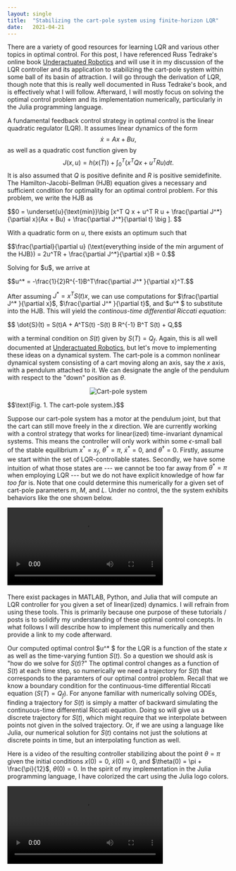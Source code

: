 ```yaml
---
layout: single
title:  "Stabilizing the cart-pole system using finite-horizon LQR"
date:   2021-04-21
---
```


There are a variety of good resources for learning LQR and various other topics in optimal control. For this post, I have referenced Russ Tedrake's online book [Underactuated Robotics](http://underactuated.mit.edu/index.html) and will use it in my discussion of the LQR controller and its application to stabilizing the cart-pole system within some ball of its basin of attraction. I will go through the derivation of LQR, though note that this is really well documented in Russ Tedrake's book, and is effectively what I will follow. Afterward, I will mostly focus on solving the optimal control problem and its implementation numerically, particularly in the Julia programming language.

A fundamental feedback control strategy in optimal control is the linear quadratic regulator (LQR). It assumes linear dynamics of the form $$\dot{x} = Ax + Bu,$$ as well as a quadratic cost function given by $$J(x,u) = h(x(T)) + \int_0^T (x^TQx + u^TRu)dt.$$ It is also assumed that $Q$ is positive definite and $R$ is positive semidefinite. The Hamilton-Jacobi-Bellman (HJB) equation gives a necessary and sufficient condition for optimality for an optimal control problem. For this problem, we write the HJB as
<p> $$0 = \underset{u}{\text{min}}\big [x^T Q x + u^T R u + \frac{\partial J^*}{\partial x}(Ax + Bu) + \frac{\partial J^*}{\partial t} \big ]. $$</p>

With a quadratic form on $u$, there exists an optimum such that 
<p> $$\frac{\partial}{\partial u} (\text{everything inside of the min argument of the HJB}) = 2u^TR + \frac{\partial J^*}{\partial x}B = 0.$$</p>
Solving for $u$, we arrive at

<p>$$u^* = -\frac{1}{2}R^{-1}B^T\frac{\partial J^* }{\partial x}^T.$$</p>

After assuming $J^* = x^T S(t) x$, we can use computations for $\frac{\partial J^* }{\partial x}$, $\frac{\partial J^* }{\partial t}$, and $u^* $ to substitute into the HJB. This will yield the *continous-time differential Riccati equation*:

<p>$$ \dot{S}(t) = S(t)A + A^TS(t) -S(t) B R^{-1} B^T S(t) + Q,$$ </p>

with a terminal condition on $S(t)$ given by $S(T) = Q_f$. Again, this is all well documented at [Underactuated Robotics](http://underactuated.mit.edu/index.html), but let's move to implementing these ideas on a dynamical system. The cart-pole is a common nonlinear dynamical system consisting of a cart moving along an axis, say the $x$ axis, with a pendulum attached to it. We can designate the angle of the pendulum with respect to the "down" position as $\theta$. 

<div style="text-align: center"><img src="{{ site.baseurl }}/viewable/cartpolediagram.png" alt="Cart-pole system"></div>
<p>$$\text{Fig. 1. The cart-pole system.}$$</p>

Suppose our cart-pole system has a motor at the pendulum joint, but that the cart can still move freely in the $x$ direction. We are currently working with a control strategy that works for linear(ized) time-invariant dynamical systems. This means the controller will only work within some $\epsilon$-small ball of the stable equilibrium $x^* = x_f$, $\theta^* = \pi$, $\dot{x}^* = 0$, and $\dot{\theta}^* = 0$. Firstly, assume we start within the set of LQR-controllable states. Secondly, we have some intuition of what those states are --- we cannot be too far away from $\theta^* = \pi$ when employing LQR --- but we do not have explicit knowledge of how far *too far* is. Note that one could determine this numerically for a given set of cart-pole parameters $m$, $M$, and $L$. Under no control, the the system exhibits behaviors like the one shown below.

<div class="myvideo" style="text-align: center">
   <video  style="display:block; width:70%; height:auto;" controls>
      <source src="{{ site.baseurl }}/viewable/cartpolenocontrol.mp4" type="video/mp4" />
      <source src="{{ site.baseurl }}/viewable/cartpolenocontrol.ogv" type="video/ogg" />
      <source src="{{ site.baseurl }}/viewable/cartpolenocontrol.webm"  type="video/webm"  />
   </video>
</div>
<br>
There exist packages in MATLAB, Python, and Julia that will compute an LQR controller for you given a set of linear(ized) dynamics. I will refrain from using these tools. This is primarily because one purpose of these tutorials / posts is to solidify my understanding of these optimal control concepts. In what follows I will describe how to implement this numerically and then provide a link to my code afterward.

Our computed optimal control $u^* $ for the LQR is a function of the state $x$ as well as the time-varying funtion $S(t)$. So a question we should ask is "how do we solve for $S(t)$?" The optimal control changes as a function of $S(t)$ at each time step, so numerically we need a trajectory for $S(t)$ that corresponds to the paramters of our optimal control problem. Recall that we know a boundary condition for the continuous-time differential Riccati equation ($S(T) = Q_f$). For anyone familiar with numerically solving ODEs, finding a trajectory for $S(t)$ is simply a matter of backward simulating the continuous-time differential Riccati equation. Doing so will give us a discrete trajectory for $S(t)$, which might require that we interpolate between points not given in the solved trajectory. Or, if we are using a language like Julia, our numerical solution for $S(t)$ contains not just the solutions at discrete points in time, but an interpolating function as well.


Here is a video of the resulting controller stabilizing about the point $\theta = \pi$ given the initial conditions $x(0) = 0$, $\dot{x}(0) = 0$, and $\theta(0) = \pi + \frac{\pi}{12}$, $\dot{\theta}(0) = 0$. In the spirit of my implementation in the Julia programming language, I have colorized the cart using the Julia logo colors.
<div class="myvideo">
   <video  style="display:block; width:70%; height:auto;" controls>
      <source src="{{ site.baseurl }}/viewable/cartpole.mp4" type="video/mp4" />
      <source src="{{ site.baseurl }}/viewable/cartpole.ogv" type="video/ogg" />
      <source src="{{ site.baseurl }}/viewable/cartpole.webm"  type="video/webm"  />
   </video>
</div>
